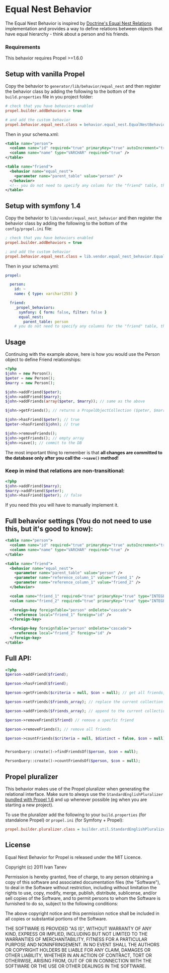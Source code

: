 # Equal Nest Behavior

The Equal Nest Behavior is inspired by [Doctrine's Equal Nest Relations](http://www.doctrine-project.org/documentation/manual/1_0/en/defining-models:relationships:join-table-associations:self-referencing-nest-relations:equal-nest-relations) implementation and provides a way to define relations between objects that have equal hierarchy - think about a person and his friends.

### Requirements
This behavior requires Propel >=1.6.0


## Setup with vanilla Propel

Copy the behavior to `generator/lib/behavior/equal_nest` and then register the behavior class by adding the following to the bottom of the `build.properties` file in you project folder:

```ini
# check that you have behaviors enabled
propel.builder.addBehaviors = true

# and add the custom behavior
propel.behavior.equal_nest.class = behavior.equal_nest.EqualNestBehavior
```

Then in your schema.xml:

```xml
<table name="person">
  <column name="id" required="true" primaryKey="true" autoIncrement="true" type="INTEGER" />
  <column name="name" type="VARCHAR" required="true" />
</table>

<table name="friend">
  <behavior name="equal_nest">
    <parameter name="parent_table" value="person" />
  </behavior>
  <!-- you do not need to specify any colums for the "friend" table, the behavior will add them automatically -->
</table>
```


## Setup with symfony 1.4

Copy the behavior to `lib/vendor/equal_nest_behavior` and then register the behavior class by adding the following to the bottom of the `config/propel.ini` file:

```ini
; check that you have behaviors enabled
propel.builder.addBehaviors = true

; and add the custom behavior
propel.behavior.equal_nest.class = lib.vendor.equal_nest_behavior.EqualNestBehavior
```

Then in your schema.yml:

```yaml
propel:

  person:
    id: ~
    name: { type: varchar(255) }

  friend:
    _propel_behaviors:
      symfony: { form: false, filter: false }
      equal_nest:
        parent_table: person
    # you do not need to specify any columns for the "friend" table, the behavior will add them automatically
```


## Usage

Continuing with the example above, here is how you would use the Person object to define Friend relationships:

```php
<?php
$john = new Person();
$peter = new Person();
$marry = new Person();

$john->addFriend($peter);
$john->addFriend($marry);
$john->addFriends(array($peter, $marry)); // same as the above

$john->getFriends(); // returns a PropelObjectCollection ($peter, $marry)

$john->hasFriend($peter); // true
$peter->hasFriend($john); // true

$john->removeFriends();
$john->getFriends(); // empty array
$john->save(); // commit to the DB
```

The most important thing to remember is that **all changes are committed to the database only after you call the `->save()` method!**


### Keep in mind that relations are non-transitional:

```php
<?php
$john->addFriend($marry);
$marry->addFriend($peter);
$john->hasFriend($peter); // false
```

If you need this you will have to manually implement it.


## Full behavior settings (You do not need to use this, but it's good to know):

```xml
<table name="person">
  <column name="id" required="true" primaryKey="true" autoIncrement="true" type="INTEGER" />
  <column name="name" type="VARCHAR" required="true" />
</table>

<table name="friend">
  <behavior name="equal_nest">
    <parameter name="parent_table" value="person" />
    <parameter name="reference_column_1" value="friend_1" />
    <parameter name="reference_column_1" value="friend_2" />
  </behavior>

  <colum name="friend_1" required="true" primaryKey="true" type="INTEGER" />
  <colum name="friend_2" required="true" primaryKey="true" type="INTEGER" />

  <foreign-key foreignTable="person" onDelete="cascade">
    <reference local="friend_1" foreign="id" />
  </foreign-key>

  <foreign-key foreignTable="person" onDelete="cascade">
    <reference local="friend_2" foreign="id" />
  </foreign-key>
</table>
```


## Full API:

```php
<?php
$person->addFriend($friend);

$person->hasFriend($friend);

$person->getFriends($criteria = null, $con = null); // get all friends, will be cached if no citeria specified. Filtered by the criteria otherwize

$person->setFriends($friends_array); // replace the current collection of friends

$person->addFriends($friends_array); // append to the current collection of friends

$person->removeFriend($friend) // remove a specfic friend

$person->removeFriends(); // remove all friends

$person->countFriends($criteria = null, $distinct = false, $con = null);


PersonQuery::create()->findFriendsOf($person, $con = null);

PersonQuery::create()->countFriendsOf($person, $con = null);
```


## Propel pluralizer

This behavior makes use of the Propel pluralizer when generating the relational interface. Make sure to always use the `StandardEnglishPluralizer` [bundled with Propel 1.6](http://propel.posterous.com/propel-gets-better-at-naming-things) and up whenever possible (eg when you are starting a new project).

To use the pluralizer add the following to your `build.properties` (for standalone Propel) or `propel.ini` (for Symfony + Propel):
```ini
propel.builder.pluralizer.class = builder.util.StandardEnglishPluralizer
```


## License

Equal Nest Behavior for Propel is released under the MIT Licence.

Copyright (c) 2011 Ivan Tanev

Permission is hereby granted, free of charge, to any person obtaining a copy of this software and associated documentation files (the "Software"), to deal in the Software without restriction, including without limitation the rights to use, copy, modify, merge, publish, distribute, sublicense, and/or sell copies of the Software, and to permit persons to whom the Software is furnished to do so, subject to the following conditions:

The above copyright notice and this permission notice shall be included in all copies or substantial portions of the Software.

THE SOFTWARE IS PROVIDED "AS IS", WITHOUT WARRANTY OF ANY KIND, EXPRESS OR IMPLIED, INCLUDING BUT NOT LIMITED TO THE WARRANTIES OF MERCHANTABILITY, FITNESS FOR A PARTICULAR PURPOSE AND NONINFRINGEMENT. IN NO EVENT SHALL THE AUTHORS OR COPYRIGHT HOLDERS BE LIABLE FOR ANY CLAIM, DAMAGES OR OTHER LIABILITY, WHETHER IN AN ACTION OF CONTRACT, TORT OR OTHERWISE, ARISING FROM, OUT OF OR IN CONNECTION WITH THE SOFTWARE OR THE USE OR OTHER DEALINGS IN THE SOFTWARE.